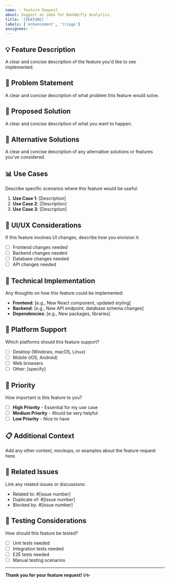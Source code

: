 ```yaml
---
name: 💡 Feature Request
about: Suggest an idea for BankNifty Analytics
title: '[FEATURE] '
labels: ['enhancement', 'triage']
assignees: ''
---
```


## 💡 Feature Description

A clear and concise description of the feature you'd like to see implemented.

## 🎯 Problem Statement

A clear and concise description of what problem this feature would solve.

## 💭 Proposed Solution

A clear and concise description of what you want to happen.

## 🔄 Alternative Solutions

A clear and concise description of any alternative solutions or features you've considered.

## 📊 Use Cases

Describe specific scenarios where this feature would be useful:

1. **Use Case 1**: [Description]
2. **Use Case 2**: [Description]
3. **Use Case 3**: [Description]

## 🎨 UI/UX Considerations

If this feature involves UI changes, describe how you envision it:

- [ ] Frontend changes needed
- [ ] Backend changes needed
- [ ] Database changes needed
- [ ] API changes needed

## 🔧 Technical Implementation

Any thoughts on how this feature could be implemented:

- **Frontend**: [e.g., New React component, updated styling]
- **Backend**: [e.g., New API endpoint, database schema changes]
- **Dependencies**: [e.g., New packages, libraries]

## 📱 Platform Support

Which platforms should this feature support?

- [ ] Desktop (Windows, macOS, Linux)
- [ ] Mobile (iOS, Android)
- [ ] Web browsers
- [ ] Other: [specify]

## 🎯 Priority

How important is this feature to you?

- [ ] **High Priority** - Essential for my use case
- [ ] **Medium Priority** - Would be very helpful
- [ ] **Low Priority** - Nice to have

## 📋 Additional Context

Add any other context, mockups, or examples about the feature request here.

## 🔗 Related Issues

Link any related issues or discussions:

- Related to: #[issue number]
- Duplicate of: #[issue number]
- Blocked by: #[issue number]

## 🧪 Testing Considerations

How should this feature be tested?

- [ ] Unit tests needed
- [ ] Integration tests needed
- [ ] E2E tests needed
- [ ] Manual testing scenarios

---

**Thank you for your feature request! 💡✨**
